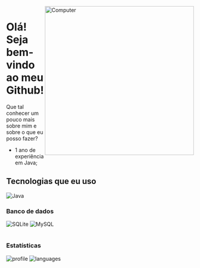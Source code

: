 <img src="https://github.com/mayankchaudhary26/Cool-Readme-ideas/blob/master/data/night%20code.gif" min-width="10px" max-width="200px" width="400px" align="right" alt="Computer">

# Olá! Seja bem-vindo ao meu Github!

Que tal conhecer um pouco mais sobre mim e sobre o que eu posso fazer?

- 1 ano de experiência em Java;

## Tecnologias que eu uso
![Java](https://img.shields.io/badge/Java-00758f?style=for-the-badge&logo=java&logoColor=white)

### Banco de dados
![SQLite](https://img.shields.io/badge/SQLite-00758f?style=for-the-badge&logo=sqlite&logoColor=white)
![MySQL](https://img.shields.io/badge/MySQL-00758f?style=for-the-badge&logo=mysql&logoColor=white)

#
### Estatísticas
![profile] 
![languages]

[profile]: https://github-readme-stats.vercel.app/api?username=ManoDuck&show_icons=true&theme=omni&count_private=true&hide_border=true
[languages]: https://github-readme-stats.vercel.app/api/top-langs/?username=ManoDuck&theme=omni&layout=compact&hide_border=true
